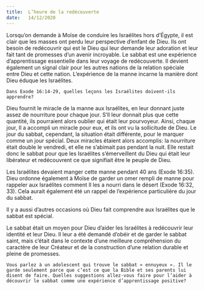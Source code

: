 ```yaml
---
title:  L’heure de la redécouverte
date:   14/12/2020
---
```


Lorsqu’on demande à Moïse de conduire les Israélites hors d’Égypte, il est clair que les masses ont perdu leur perspective d’enfant de Dieu. Ils ont besoin de redécouvrir qui est le Dieu qui leur demande leur adoration et leur fait tant de promesses d’un avenir incroyable. Le sabbat est une expérience d’apprentissage essentielle dans leur voyage de redécouverte. Il devient également un signal clair pour les autres nations de la relation spéciale entre Dieu et cette nation. L’expérience de la manne incarne la manière dont Dieu éduque les Israélites.

`Dans Exode 16:14-29, quelles leçons les Israélites doivent-ils apprendre?`

Dieu fournit le miracle de la manne aux Israélites, en leur donnant juste assez de nourriture pour chaque jour. S’Il leur donnait plus que cette quantité, ils pourraient alors oublier qui était leur pourvoyeur. Ainsi, chaque jour, Il a accompli un miracle pour eux, et ils ont vu la sollicitude de Dieu. Le jour du sabbat, cependant, la situation était différente, pour le marquer comme un jour spécial. Deux miracles étaient alors accomplis: la nourriture était double le vendredi, et elle ne s’abimait pas pendant la nuit. Elle restait donc le sabbat pour que les Israélites s’émerveillent du Dieu qui était leur libérateur et redécouvrent ce que signifiait être le peuple de Dieu.

Les Israélites devaient manger cette manne pendant 40 ans (Exode 16:35). Dieu ordonne également à Moïse de garder un omer rempli de manne pour rappeler aux Israélites comment Il les a nourri dans le désert (Exode 16:32, 33). Cela aurait également été un rappel de l’expérience particulière du jour du sabbat.

Il y a aussi d’autres occasions où Dieu fait comprendre aux Israélites que le sabbat est spécial.

Le sabbat était un moyen pour Dieu d’aider les Israélites à redécouvrir leur identité et leur Dieu. Il leur a été demandé d’obéir et de garder le sabbat saint, mais c’était dans le contexte d’une meilleure compréhension du caractère de leur Créateur et de la construction d’une relation durable et pleine de promesses.

`Vous parlez à un adolescent qui trouve le sabbat « ennuyeux ». Il le garde seulement parce que c’est ce que la Bible et ses parents lui disent de faire. Quelles suggestions allez-vous faire pour l’aider à découvrir le sabbat comme une expérience d’apprentissage positive?`